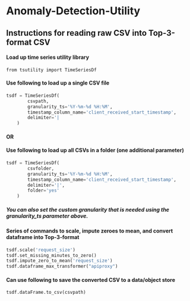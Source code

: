 # Anomaly-Detection-Utility

## Instructions for reading raw CSV into Top-3-format CSV  
  
  
#### Load up time series utility library
`from tsutility import TimeSeriesDf`  
  
#### Use following to load up a single CSV file
```python
tsdf = TimeSeriesDf(
        csvpath,
        granularity_ts='%Y-%m-%d %H:%M',
        timestamp_column_name='client_received_start_timestamp',
        delimiter='|
    )  
```  
#### OR
#### Use following to load up all CSVs in a folder (one additional parameter)
```python
tsdf = TimeSeriesDf(
        csvfolder,
        granularity_ts='%Y-%m-%d %H:%M',
        timestamp_column_name='client_received_start_timestamp',
        delimiter='|',
        folder='yes'
    )
```  
  
##### You can also set the custom granularity that is needed using the granularity_ts parameter above.

#### Series of commands to scale, impute zeroes to mean, and convert dataframe into Top-3-format
```python
tsdf.scale('request_size')
tsdf.set_missing_minutes_to_zero()
tsdf.impute_zero_to_mean('request_size')
tsdf.dataframe_max_transformer("apiproxy")
```

#### Can use following to save the converted CSV to a data/object store
`tsdf.dataFrame.to_csv(csvpath)`